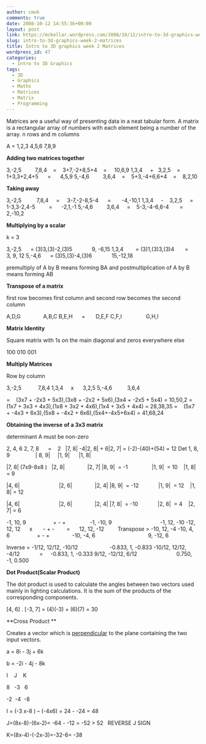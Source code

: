 ```yaml
---
author: cmuk
comments: true
date: 2008-10-12 14:55:36+00:00
layout: post
link: https://mckellar.wordpress.com/2008/10/12/intro-to-3d-graphics-week-2-matrices/
slug: intro-to-3d-graphics-week-2-matrices
title: Intro to 3D graphics week 2 Matrices
wordpress_id: 47
categories:
  - Intro to 3D Graphics
tags:
  - 3D
  - Graphics
  - Maths
  - Matrices
  - Matrix
  - Programming
---
```


Matrices are a useful way of presenting data in a neat tabular form. A matrix is a rectangular array of numbers with each element being a number of the array. n rows and m columns

A = 1,2,3
4,5,6
7,8,9

**Adding two matrices together**

3,-2,5         7,8,4    =    3+7,-2+8,5+4    =     10,6,9
1,3,4     +   3,2,5    =    1+3,3+2,4+5      =      4,5,9
5,-4,6         3,6,4    =    5+3,-4+6,6+4    =    8,2,10

**Taking away**

3,-2,5          7,8,4     =     3-7,-2-8,5-4      =       -4,-10,1
1,3,4     -    3,2,5     =     1-3,3-2,4-5         =      -2,1,-1
5,-4,6         3,6,4     =    5-3,-4-6,6-4       =       2,-10,2

**Multiplying by a scalar**

k = 3

3,-2,5      = (3)3,(3)-2,(3)5             9, -6,15
1,3,4        = (3)1,(3)3,(3)4       =     3, 9, 12
5,-4,6      = (3)5,(3)-4,(3)6             15,-12,18

premultiply of A by B means forming BA and postmultiplication of A by B means forming AB

**Transpose of a matrix**

first row becomes first column and second row becomes the second column

A,D,G               A,B,C
B,E,H      =       D,E,F
C,F,I                G,H,I

**Matrix Identity**

Square matrix with 1s on the main diagonal and zeros everywhere else

100
010
001

**Multiply Matrices**

Row by column

3,-2,5           7,8,4
1,3,4     x      3,2,5
5,-4,6          3,6,4

=    (3x7 + -2x3 + 5x3),(3x8 + -2x2 + 5x6),(3x4 + -2x5 + 5x4) = 10,50,2
=    (1x7 + 3x3 + 4x3),(1x8 + 3x2 + 4x6),(1x4 + 3x5 + 4x4) = 28,38,35
=    (5x7 + -4x3 + 6x3),(5x8 + -4x2 + 6x6),(5x4+-4x5+6x4) = 41,68,24

**Obtaining the inverse** **of a 3x3 matrix**

determinant A must be non-zero

2, 4, 6
2, 7, 8      =    2   |7, 8| -4|2, 8| + 6|2, 7| = (-2)-(40)+(54) = 12 Det
1, 8, 9                 | 8, 9|     |1, 9|      |1, 8|

|7, 8| (7x9-8x8 )   |2, 8|               |2, 7|
|8, 9|  = -1                |1, 9|  = 10    |1, 8| = 9

|4, 6|                          |2, 6|               |2, 4|
|8, 9|  = -12             |1, 9|  = 12    |1, 8| = 12

|4, 6|                          |2, 6|               |2, 4|
|7, 8|  = -10             |2, 8|  = 4    |2, 7| = 6

-1, 10, 9                  + - +                -1, -10, 9                                -1, 12, -10
-12, 12, 12      x       - + -        =      12, 12, -12         Transpose > -10, 12, -4
-10, 4, 6                  + - +               -10, -4, 6                                   9, -12, 6

Inverse =
-1/12, 12/12, -10/12                     -0.833, 1, -0.833
-10/12, 12/12, -4/12             =     -0.833, 1, -0.333
9/12, -12/12, 6/12                          0.750, -1, 0.500

**Dot Product(Scalar Product)**

The dot product is used to calculate the angles between two vectors used mainly in lighting calculations. It is the sum of the products of the corresponding components.

[4, 6] . [-3, 7] = (4)(-3) + (6)(7) = 30

**Cross Product
**

Creates a vector which is [perpendicular](http://en.wikipedia.org/wiki/Orthogonal) to the plane containing the two input vectors.

a = 8i - 3j + 6k

b = -2i - 4j - 8k

I    J    K

8   -3   6

-2  -4  -8

I = (-3 x-8 ) – (-4x6) = 24 - -24 = 48

J=(8x-8)-(6x-2)= -64 - -12 = -52 > 52   REVERSE J SIGN

K=(8x-4)-(-2x-3)=-32-6= -38
